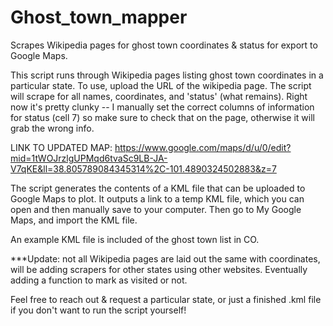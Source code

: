 # Ghost_town_mapper
 Scrapes Wikipedia pages for ghost town coordinates & status for export to Google Maps.

This script runs through Wikipedia pages listing ghost town coordinates in a particular state. To use, upload the URL of the wikipedia page. The script will scrape for all names, coordinates, and 'status' (what remains). Right now it's pretty clunky -- I manually set the correct columns of information for status (cell 7) so make sure to check that on the page, otherwise it will grab the wrong info.

LINK TO UPDATED MAP: https://www.google.com/maps/d/u/0/edit?mid=1tWOJrzlgUPMqd6tvaSc9LB-JA-V7qKE&ll=38.805789084345314%2C-101.4890324502883&z=7

The script generates the contents of a KML file that can be uploaded to Google Maps to plot. It outputs a link to a temp KML file, which you can open and then manually save to your computer. Then go to My Google Maps, and import the KML file.

An example KML file is included of the ghost town list in CO.

***Update: not all Wikipedia pages are laid out the same with coordinates, will be adding scrapers for other states using other websites. Eventually adding a function to mark as visited or not.

Feel free to reach out & request a particular state, or just a finished .kml file if you don't want to run the script yourself!